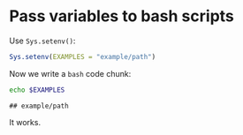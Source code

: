# Pass variables to bash scripts

Use `Sys.setenv()`:


```{.r .chunk-source}
Sys.setenv(EXAMPLES = "example/path")
```

Now we write a `bash` code chunk:


```{.bash .chunk-source}
echo $EXAMPLES
```

```{.chunk-output}
## example/path
```

It works.
